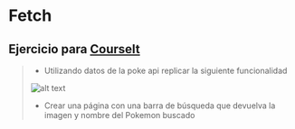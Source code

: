 # Fetch

## Ejercicio para [CourseIt](https://courseit.io/)


>* Utilizando datos de la poke api replicar la siguiente funcionalidad
>
>![alt text](https://courseit-statics.nyc3.digitaloceanspaces.com/contenido/online/javascript/img/clase18.jpg)
>
>* Crear una página con una barra de búsqueda que devuelva la imagen y nombre del Pokemon buscado
